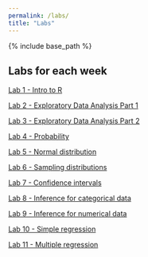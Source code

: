 ```yaml
---
permalink: /labs/
title: "Labs"
---
```


{% include base_path %}

## Labs for each week

[Lab 1 - Intro to R](https://github.com/IntroToStatNCAT/IntroToStatNCAT.github.io/tree/main/files/Labs/01_intro_to_r)

[Lab 2 - Exploratory Data Analysis Part 1](https://github.com/IntroToStatNCAT/IntroToStatNCAT.github.io/tree/main/files/Labs/02a_Exploratory_Data_Analysis_PartI)

[Lab 3 - Exploratory Data Analysis Part 2](https://github.com/IntroToStatNCAT/IntroToStatNCAT.github.io/tree/main/files/Labs/02b_Exploratory_Data_Analysis_PartII)

[Lab 4 - Probability](https://github.com/IntroToStatNCAT/IntroToStatNCAT.github.io/tree/main/files/Labs/03_probability)

[Lab 5 - Normal distribution](https://github.com/IntroToStatNCAT/IntroToStatNCAT.github.io/tree/main/files/Labs/04_normal_distribution)

[Lab 6 - Sampling distributions](https://github.com/IntroToStatNCAT/IntroToStatNCAT.github.io/tree/main/files/Labs/05a_sampling_distributions)

[Lab 7 - Confidence intervals](https://github.com/IntroToStatNCAT/IntroToStatNCAT.github.io/tree/main/files/Labs/05b_confidence_intervals)

[Lab 8 - Inference for categorical data](https://github.com/IntroToStatNCAT/IntroToStatNCAT.github.io/tree/main/files/Labs/06_inf_for_categorical_data)

[Lab 9 - Inference for numerical data](https://github.com/IntroToStatNCAT/IntroToStatNCAT.github.io/tree/main/files/Labs/07_inf_for_numerical_data)

[Lab 10 - Simple regression]()

[Lab 11 - Multiple regression]()